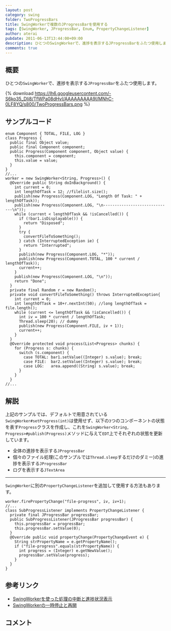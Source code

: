 ```yaml
---
layout: post
category: swing
folder: TwoProgressBars
title: SwingWorkerで複数のJProgressBarを使用する
tags: [SwingWorker, JProgressBar, Enum, PropertyChangeListener]
author: aterai
pubdate: 2011-06-13T13:44:00+09:00
description: ひとつのSwingWorkerで、進捗を表示するJProgressBarをふたつ使用します。
comments: true
---
```

## 概要
ひとつの`SwingWorker`で、進捗を表示する`JProgressBar`をふたつ使用します。

{% download https://lh6.googleusercontent.com/-S6ko35_DIi8/TfWPa08dHvI/AAAAAAAAA9I/MNhC-0LF8YQ/s800/TwoProgressBars.png %}

## サンプルコード
<pre class="prettyprint"><code>enum Component { TOTAL, FILE, LOG }
class Progress {
  public final Object value;
  public final Component component;
  public Progress(Component component, Object value) {
    this.component = component;
    this.value = value;
  }
}
//...
worker = new SwingWorker&lt;String, Progress&gt;() {
  @Override public String doInBackground() {
    int current = 0;
    int lengthOfTask = 12; //filelist.size();
    publish(new Progress(Component.LOG, "Length Of Task: " + lengthOfTask));
    publish(new Progress(Component.LOG, "\n------------------------------\n"));
    while (current &lt; lengthOfTask &amp;&amp; !isCancelled()) {
      if (!bar1.isDisplayable()) {
        return "Disposed";
      }
      try {
        convertFileToSomething();
      } catch (InterruptedException ie) {
        return "Interrupted";
      }
      publish(new Progress(Component.LOG, "*"));
      publish(new Progress(Component.TOTAL, 100 * current / lengthOfTask));
      current++;
    }
    publish(new Progress(Component.LOG, "\n"));
    return "Done";
  }
  private final Random r = new Random();
  private void convertFileToSomething() throws InterruptedException{
    int current = 0;
    int lengthOfTask = 10+r.nextInt(50); //long lengthOfTask = file.length();
    while (current &lt;= lengthOfTask &amp;&amp; !isCancelled()) {
      int iv = 100 * current / lengthOfTask;
      Thread.sleep(20); // dummy
      publish(new Progress(Component.FILE, iv + 1));
      current++;
    }
  }
  @Override protected void process(List&lt;Progress&gt; chunks) {
    for (Progress s: chunks) {
      switch (s.component) {
        case TOTAL: bar1.setValue((Integer) s.value); break;
        case FILE:  bar2.setValue((Integer) s.value); break;
        case LOG:   area.append((String) s.value); break;
      }
    }
  }
//...
</code></pre>

## 解説
上記のサンプルでは、デフォルトで用意されている`SwingWorker#setProgress(int)`は使用せず、以下の`3`つのコンポーネントの状態を表す`Progress`クラスを作成し、これを`SwingWorker<String, Progress>#publish(Progress)`メソッドに与えて`EDT`上でそれぞれの状態を更新しています。

- 全体の進捗を表示する`JProgressBar`
- 個々のファイル処理(このサンプルでは`Thread.sleep`するだけのダミー)の進捗を表示する`JProgressBar`
- ログを表示する`JTextArea`

<!-- dummy comment line for breaking list -->

- - - -
`SwingWorker`に別の`PropertyChangeListener`を追加して使用する方法もあります。

<pre class="prettyprint"><code>worker.firePropertyChange("file-progress", iv, iv+1);
//...
class SubProgressListener implements PropertyChangeListener {
  private final JProgressBar progressBar;
  public SubProgressListener(JProgressBar progressBar) {
    this.progressBar = progressBar;
    this.progressBar.setValue(0);
  }
  @Override public void propertyChange(PropertyChangeEvent e) {
    String strPropertyName = e.getPropertyName();
    if ("file-progress".equals(strPropertyName)) {
      int progress = (Integer) e.getNewValue();
      progressBar.setValue(progress);
    }
  }
}
</code></pre>

## 参考リンク
- [SwingWorkerを使った処理の中断と進捗状況表示](http://ateraimemo.com/Swing/SwingWorker.html)
- [SwingWorkerの一時停止と再開](http://ateraimemo.com/Swing/PauseResumeSwingWorker.html)

<!-- dummy comment line for breaking list -->

## コメント
